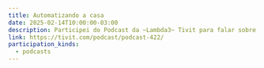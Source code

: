 ```yaml
---
title: Automatizando a casa
date: 2025-02-14T10:00:00-03:00
description: Participei do Podcast da ~Lambda3~ Tivit para falar sobre automação residencial. Falamos muito sobre Home Assistant, ESP32 e muito mais.
link: https://tivit.com/podcast/podcast-422/
participation_kinds:
  - podcasts
---
```

